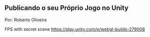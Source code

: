 ## Publicando o seu Próprio Jogo no Unity
Por: Roberto Oliveira

 FPS with secret scene
https://play.unity.com/p/webgl-builds-279008